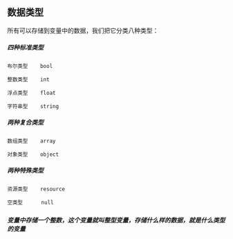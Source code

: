 ## 数据类型

所有可以存储到变量中的数据，我们把它分类八种类型：

##### 四种标准类型

```
布尔类型    bool

整数类型    int

浮点类型    float

字符串型    string
```

##### 两种复合类型

```
数组类型    array

对象类型    object
```

##### 两种特殊类型

```
资源类型    resource

空类型      null
```

#####    

##### 变量中存储一个整数，这个变量就叫整型变量，存储什么样的数据，就是什么类型的变量



